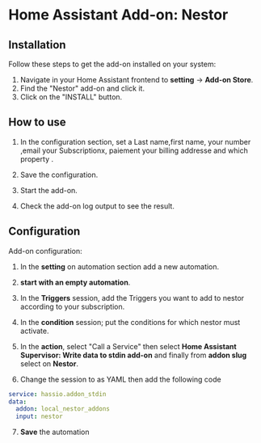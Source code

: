 # Home Assistant Add-on: Nestor

## Installation

Follow these steps to get the add-on installed on your system:

1. Navigate in your Home Assistant frontend to **setting** -> **Add-on Store**.
2. Find the "Nestor" add-on and click it.
3. Click on the "INSTALL" button.

## How to use

1. In the configuration section, set a Last name,first name, your number ,email your Subscriptionx, paiement your billing addresse and which property .

2. Save the configuration.

3. Start the add-on.

4. Check the add-on log output to see the result.

## Configuration

Add-on configuration:

1. In the **setting** on automation section add a new automation.

2. **start with an empty automation**.

3. In the **Triggers** session, add the Triggers you want to add to nestor according to your subscription.

4. In the **condition** session; put the conditions for which nestor must activate.

5. In the **action**, select "Call a Service" then select **Home Assistant Supervisor: Write data to stdin add-on** and finally from  **addon slug** select  on **Nestor**.

6. Change the session to as YAML then add the following code
```yaml
service: hassio.addon_stdin
data:
  addon: local_nestor_addons
  input: nestor
```
7. **Save** the automation 

